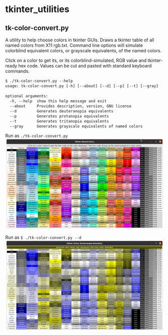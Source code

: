# tkinter_utilities
## tk-color-convert.py
A utility to help choose colors in tkinter GUIs.
Draws a tkinter table of all named colors from X11 rgb.txt.
Command line options will simulate colorblind equivalent colors, or 
grayscale equivalents, of the named colors. 

Click on a color to get its, or its colorblind-simulated, RGB value and
tkinter-ready hex code. Values can be cut and pasted with standard keyboard
commands.
```
$ ./tk-color-convert.py --help
usage: tk-color-convert.py [-h] [--about] [--d] [--p] [--t] [--gray]

optional arguments:
  -h, --help  show this help message and exit
  --about     Provides description, version, GNU license
  --d         Generates deuteranopia equivalents
  --p         Generates protanopia equivalents
  --t         Generates tritanopia equivalents
  --gray      Generates grayscale equivalents of named colors
```
Run as `./tk-color-convert.py`
![named-colors](images/tkinter_colors.png)

Run as `$ ./tk-color-convert.py --d`
![deuteranope-sim-colors](images/deuteranopia_sim.png)


